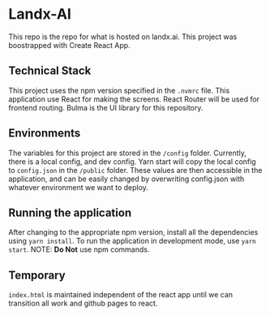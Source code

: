# Landx-AI

This repo is the repo for what is hosted on landx.ai. This project was boostrapped with Create React App.

## Technical Stack

This project uses the npm version specified in the `.nvmrc` file.
This application use React for making the screens.
React Router will be used for frontend routing.
Bulma is the UI library for this repository.

## Environments

The variables for this project are stored in the `/config` folder. Currently, there is a local config, and dev config. Yarn start will copy the local
config to `config.json` in the `/public` folder. These values are then accessible in the application, and can be easily changed by overwriting config.json with
whatever environment we want to deploy.

## Running the application

After changing to the appropriate npm version, install all the dependencies using `yarn install`. To run the application in development mode, use `yarn start`.
NOTE: **Do Not** use npm commands.

## Temporary

`index.html` is maintained independent of the react app until we can transition all work and github pages to react.
